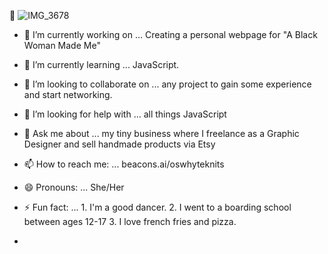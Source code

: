  👋 ![IMG_3678](https://user-images.githubusercontent.com/92553207/141525568-173f4d56-2a4c-42bc-a668-4c5edcd9833b.png)


- 🔭 I’m currently working on ... Creating a personal webpage for "A Black Woman Made Me"
- 🌱 I’m currently learning ... JavaScript.
- 👯 I’m looking to collaborate on ... any project to gain some experience and start networking.
- 🤔 I’m looking for help with ... all things JavaScript
- 💬 Ask me about ... my tiny business where I freelance as a Graphic Designer and sell handmade products via Etsy
- 📫 How to reach me: ... beacons.ai/oswhyteknits
 
- 😄 Pronouns: ... She/Her
- ⚡ Fun fact: ... 1. I'm a good dancer. 2. I went to a boarding school between ages 12-17 3. I love french fries and pizza. 
- <!--
**oswhyteknits/oswhyteknits** is a ✨ _special_ ✨ repository because its `README.md` (this file) appears on your GitHub profile.


Here are some ideas to get you started:
-->
